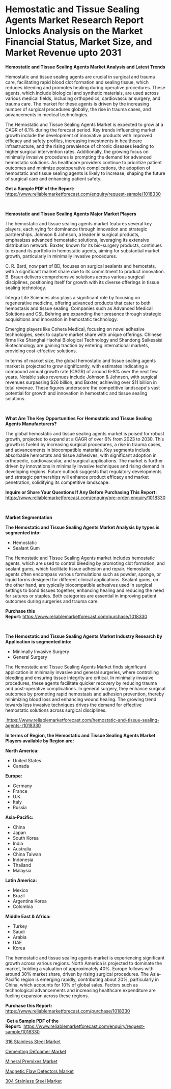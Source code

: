 <p><h1>Hemostatic and Tissue Sealing Agents Market Research Report Unlocks Analysis on the Market Financial Status, Market Size, and Market Revenue upto 2031</h1></p><p><strong>Hemostatic and Tissue Sealing Agents Market Analysis and Latest Trends</strong></p>
<p><p>Hemostatic and tissue sealing agents are crucial in surgical and trauma care, facilitating rapid blood clot formation and sealing tissue, which reduces bleeding and promotes healing during operative procedures. These agents, which include biological and synthetic materials, are used across various medical fields, including orthopedics, cardiovascular surgery, and trauma care. The market for these agents is driven by the increasing number of surgical procedures globally, the rise in trauma cases, and advancements in medical technologies.</p><p>The Hemostatic and Tissue Sealing Agents Market is expected to grow at a CAGR of 6.1% during the forecast period. Key trends influencing market growth include the development of innovative products with improved efficacy and safety profiles, increasing investments in healthcare infrastructure, and the rising prevalence of chronic diseases leading to higher surgical intervention rates. Additionally, the growing focus on minimally invasive procedures is prompting the demand for advanced hemostatic solutions. As healthcare providers continue to prioritize patient outcomes and minimize postoperative complications, the adoption of hemostatic and tissue sealing agents is likely to increase, shaping the future of surgical care and enhancing patient safety.</p></p>
<p><strong>Get a Sample PDF of the Report:&nbsp;</strong> <a href="https://www.reliablemarketforecast.com/enquiry/request-sample/1018330">https://www.reliablemarketforecast.com/enquiry/request-sample/1018330</a></p>
<p>&nbsp;</p>
<p><strong>Hemostatic and Tissue Sealing Agents Major Market Players</strong></p>
<p><p>The hemostatic and tissue sealing agents market features several key players, each vying for dominance through innovation and strategic partnerships. Johnson & Johnson, a leader in surgical products, emphasizes advanced hemostatic solutions, leveraging its extensive distribution network. Baxter, known for its bio-surgery products, continues to expand its portfolio in hemostatic agents, aiming for substantial market growth, particularly in minimally invasive procedures.</p><p>C. R. Bard, now part of BD, focuses on surgical sealants and hemostats, with a significant market share due to its commitment to product innovation. B. Braun delivers comprehensive solutions across various surgical disciplines, positioning itself for growth with its diverse offerings in tissue sealing technology.</p><p>Integra Life Sciences also plays a significant role by focusing on regenerative medicine, offering advanced products that cater to both hemostasis and tissue sealing. Companies such as Advanced Medical Solutions and CSL Behring are expanding their presence through strategic acquisitions and innovation in hemostatic technology.</p><p>Emerging players like Cohera Medical, focusing on novel adhesive technologies, seek to capture market share with unique offerings. Chinese firms like Shanghai Haohai Biological Technology and Shandong Saikesaisi Biotechnology are gaining traction by entering international markets, providing cost-effective solutions.</p><p>In terms of market size, the global hemostatic and tissue sealing agents market is projected to grow significantly, with estimates indicating a compound annual growth rate (CAGR) of around 6-8% over the next few years. Notable sales revenues include Johnson & Johnson, with surgical revenues surpassing $26 billion, and Baxter, achieving over $11 billion in total revenue. These figures underscore the competitive landscape's vast potential for growth and innovation in hemostatic and tissue sealing solutions.</p></p>
<p>&nbsp;</p>
<p><strong>What Are The Key Opportunities For Hemostatic and Tissue Sealing Agents Manufacturers?</strong></p>
<p><p>The global hemostatic and tissue sealing agents market is poised for robust growth, projected to expand at a CAGR of over 6% from 2023 to 2030. This growth is fueled by increasing surgical procedures, a rise in trauma cases, and advancements in biocompatible materials. Key segments include absorbable hemostats and tissue adhesives, with significant adoption in orthopedic, cardiovascular, and surgical applications. The market is further driven by innovations in minimally invasive techniques and rising demand in developing regions. Future outlook suggests that regulatory developments and strategic partnerships will enhance product efficacy and market penetration, solidifying its competitive landscape.</p></p>
<p><strong>Inquire or Share Your Questions If Any Before Purchasing This Report:</strong> <a href="https://www.reliablemarketforecast.com/enquiry/pre-order-enquiry/1018330">https://www.reliablemarketforecast.com/enquiry/pre-order-enquiry/1018330</a></p>
<p>&nbsp;</p>
<p><strong>Market Segmentation</strong></p>
<p><strong>The Hemostatic and Tissue Sealing Agents Market Analysis by types is segmented into:</strong></p>
<p><ul><li>Hemostatic</li><li>Sealant Gum</li></ul></p>
<p><p>The Hemostatic and Tissue Sealing Agents market includes hemostatic agents, which are used to control bleeding by promoting clot formation, and sealant gums, which facilitate tissue adhesion and repair. Hemostatic agents often encompass various formulations such as powder, sponge, or liquid forms designed for different clinical applications. Sealant gums, on the other hand, are typically biocompatible adhesives used in surgical settings to bond tissues together, enhancing healing and reducing the need for sutures or staples. Both categories are essential in improving patient outcomes during surgeries and trauma care.</p></p>
<p><strong>Purchase this Report:&nbsp;</strong><a href="https://www.reliablemarketforecast.com/purchase/1018330">https://www.reliablemarketforecast.com/purchase/1018330</a></p>
<p>&nbsp;</p>
<p><strong>The Hemostatic and Tissue Sealing Agents Market Industry Research by Application is segmented into:</strong></p>
<p><ul><li>Minimally Invasive Surgery</li><li>General Surgery</li></ul></p>
<p><p>The Hemostatic and Tissue Sealing Agents Market finds significant application in minimally invasive and general surgeries, where controlling bleeding and ensuring tissue integrity are critical. In minimally invasive procedures, these agents facilitate quicker recovery by reducing trauma and post-operative complications. In general surgery, they enhance surgical outcomes by promoting rapid hemostasis and adhesion prevention, thereby minimizing blood loss and enhancing wound healing. The growing trend towards less invasive techniques drives the demand for effective hemostatic solutions across surgical disciplines.</p></p>
<p><a href="https://www.reliablemarketforecast.com/hemostatic-and-tissue-sealing-agents-r1018330">&nbsp;https://www.reliablemarketforecast.com/hemostatic-and-tissue-sealing-agents-r1018330</a></p>
<p><strong>In terms of Region, the Hemostatic and Tissue Sealing Agents Market Players available by Region are:</strong></p>
<p>
    <p> <strong> North America: </strong>
        <ul>
            <li>United States</li>
            <li>Canada</li>
        </ul>
        </p> 
    <p> <strong> Europe: </strong>
        <ul>
            <li>Germany</li>
            <li>France</li>
            <li>U.K.</li>
            <li>Italy</li>
            <li>Russia</li>
        </ul>
        </p> 
    <p> <strong> Asia-Pacific: </strong>
        <ul>
            <li>China</li>
            <li>Japan</li>
            <li>South Korea</li>
            <li>India</li>
            <li>Australia</li>
            <li>China Taiwan</li>
            <li>Indonesia</li>
            <li>Thailand</li>
            <li>Malaysia</li>
        </ul>
        </p> 
    <p> <strong> Latin America: </strong>
        <ul>
            <li>Mexico</li>
            <li>Brazil</li>
            <li>Argentina Korea</li>
            <li>Colombia</li>
        </ul>
        </p> 
    <p> <strong> Middle East & Africa: </strong>
        <ul>
            <li>Turkey</li>
            <li>Saudi</li>
            <li>Arabia</li>
            <li>UAE</li>
            <li>Korea</li>
        </ul>
    </p>
    </p>
<p><p>The hemostatic and tissue sealing agents market is experiencing significant growth across various regions. North America is projected to dominate the market, holding a valuation of approximately 40%. Europe follows with around 30% market share, driven by rising surgical procedures. The Asia-Pacific region is emerging rapidly, contributing about 20%, particularly in China, which accounts for 10% of global sales. Factors such as technological advancements and increasing healthcare expenditure are fueling expansion across these regions.</p></p>
<p><strong>Purchase this Report: </strong><a href="https://www.reliablemarketforecast.com/purchase/1018330">https://www.reliablemarketforecast.com/purchase/1018330</a></p>
<p>&nbsp;<strong>Get a Sample PDF of the Report:&nbsp;&nbsp;</strong><a href="https://www.reliablemarketforecast.com/enquiry/request-sample/1018330">https://www.reliablemarketforecast.com/enquiry/request-sample/1018330</a></p>
<p><strong></strong></p>
<p><p><a href="https://medium.com/@kaitlynkristyfj13/in-the-316-stainless-steel-market-the-main-focus-is-on-keeping-costs-low-and-getting-the-most-bf92a67999b5">316 Stainless Steel Market</a></p><p><a href="https://issuu.com/reportprime-2/docs/cementing-defoamer-market-size-2030_1e8e35f8353937">Cementing Defoamer Market</a></p><p><a href="https://www.linkedin.com/pulse/mineral-premixes-market-strategic-insights-product-evolution-omsqf?trackingId=v5mkfo1jS3GEn8%2FVFYtK%2BQ%3D%3D">Mineral Premixes Market</a></p><p><a href="https://github.com/GroverBarry/Market-Research-Report-List-7/blob/main/magnetic-flaw-detectors-market.md">Magnetic Flaw Detectors Market</a></p><p><a href="https://medium.com/@kaitlynkristyfj13/the-global-market-overview-of-the-304-stainless-steel-market-provides-a-unique-perspective-on-the-96cde1e6dd56">304 Stainless Steel Market</a></p></p>